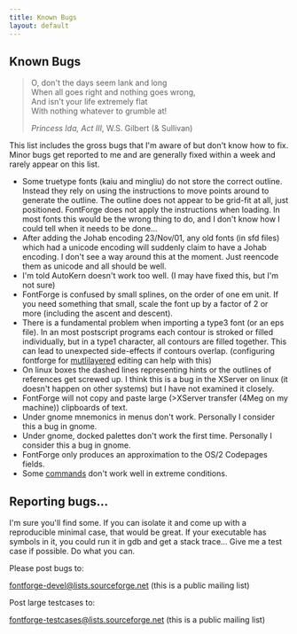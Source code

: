```yaml
---
title: Known Bugs
layout: default
---
```


Known Bugs
----------

> O, don't the days seem lank and long  
> When all goes right and nothing goes wrong,  
> And isn't your life extremely flat  
> With nothing whatever to grumble at!
> 
> *Princess Ida, Act III*, W.S. Gilbert (& Sullivan)

This list includes the gross bugs that I'm aware of but don't know how
to fix. Minor bugs get reported to me and are generally fixed within a
week and rarely appear on this list.

-   Some truetype fonts (kaiu and mingliu) do not store the correct
    outline. Instead they rely on using the instructions to move points
    around to generate the outline. The outline does not appear to be
    grid-fit at all, just positioned. FontForge does not apply the
    instructions when loading. In most fonts this would be the wrong
    thing to do, and I don't know how I could tell when it needs to be
    done...
-   After adding the Johab encoding 23/Nov/01, any old fonts (in sfd
    files) which had a unicode encoding will suddenly claim to have a
    Johab encoding. I don't see a way around this at the moment. Just
    reencode them as unicode and all should be well.
-   I'm told AutoKern doesn't work too well. (I may have fixed this, but
    I'm not sure)
-   FontForge is confused by small splines, on the order of one em unit.
    If you need something that small, scale the font up by a factor of 2
    or more (including the ascent and descent).
-   There is a fundamental problem when importing a type3 font (or an
    eps file). In an most postscript programs each contour is stroked or
    filled individually, but in a type1 character, all contours are
    filled together. This can lead to unexpected side-effects if
    contours overlap. (configuring fontforge for
    [mutlilayered](multilayer.html) editing can help with this)
-   On linux boxes the dashed lines representing hints or the outlines
    of references get screwed up. I think this is a bug in the XServer
    on linux (it doesn't happen on other systems) but I have not
    examined it closely.
-   FontForge will not copy and paste large (\>XServer transfer (4Meg on
    my machine)) clipboards of text.
-   Under gnome mnemonics in menus don't work. Personally I consider
    this a bug in gnome.
-   Under gnome, docked palettes don't work the first time. Personally I
    consider this a bug in gnome.
-   FontForge only produces an approximation to the OS/2 Codepages
    fields.
-   Some [commands](index.html#badcommands) don't work well in extreme
    conditions.

Reporting bugs...
-----------------

I'm sure you'll find some. If you can isolate it and come up with a
reproducible minimal case, that would be great. If your executable has
symbols in it, you could run it in gdb and get a stack trace... Give me
a test case if possible. Do what you can.

Please post bugs to:

[fontforge-devel@lists.sourceforge.net](mailto:fontforge-devel@lists.sourceforge.net)
(this is a public mailing list)

Post large testcases to:

[fontforge-testcases@lists.sourceforge.net](mailto:fontforge-testcases@lists.sourceforge.net)
(this is a public mailing list)
